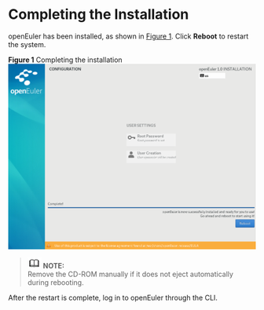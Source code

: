 # Completing the Installation<a name="EN-US_TOPIC_0214071172"></a>

openEuler has been installed, as shown in  [Figure 1](#en-us_topic_0186390267_en-us_topic_0122145917_fig1429512116338). Click  **Reboot**  to restart the system.

**Figure  1**  Completing the installation<a name="en-us_topic_0186390267_en-us_topic_0122145917_fig1429512116338"></a>  
![](figures/completing-the-installation.png "completing-the-installation")

>![](public_sys-resources/icon-note.gif) **NOTE:**   
>Remove the CD-ROM manually if it does not eject automatically during rebooting.  

After the restart is complete, log in to openEuler through the CLI.

